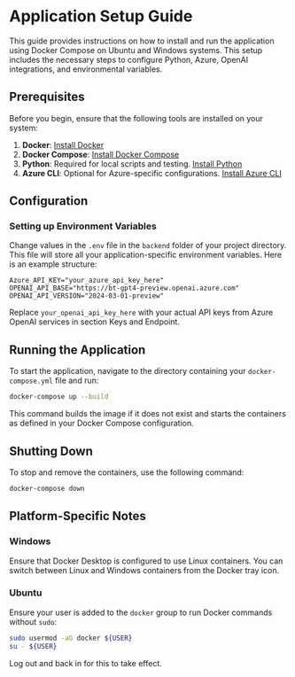 
# Application Setup Guide

This guide provides instructions on how to install and run the application using Docker Compose on Ubuntu and Windows systems. This setup includes the necessary steps to configure Python, Azure, OpenAI integrations, and environmental variables.

## Prerequisites

Before you begin, ensure that the following tools are installed on your system:

1. **Docker**: [Install Docker](https://docs.docker.com/get-docker/)
2. **Docker Compose**: [Install Docker Compose](https://docs.docker.com/compose/install/)
3. **Python**: Required for local scripts and testing. [Install Python](https://www.python.org/downloads/)
4. **Azure CLI**: Optional for Azure-specific configurations. [Install Azure CLI](https://docs.microsoft.com/en-us/cli/azure/install-azure-cli)

## Configuration

### Setting up Environment Variables

Change values in the `.env` file in the `backend` folder of your project directory. This file will store all your application-specific environment variables. Here is an example structure:

```
Azure_API_KEY="your_azure_api_key_here"
OPENAI_API_BASE="https://bt-gpt4-preview.openai.azure.com"
OPENAI_API_VERSION="2024-03-01-preview"
```

Replace `your_openai_api_key_here` with your actual API keys from Azure OpenAI services in section Keys and Endpoint.

## Running the Application

To start the application, navigate to the directory containing your `docker-compose.yml` file and run:

```bash
docker-compose up --build
```

This command builds the image if it does not exist and starts the containers as defined in your Docker Compose configuration.

## Shutting Down

To stop and remove the containers, use the following command:

```bash
docker-compose down
```

## Platform-Specific Notes

### Windows

Ensure that Docker Desktop is configured to use Linux containers. You can switch between Linux and Windows containers from the Docker tray icon.

### Ubuntu

Ensure your user is added to the `docker` group to run Docker commands without `sudo`:

```bash
sudo usermod -aG docker ${USER}
su - ${USER}
```

Log out and back in for this to take effect.

